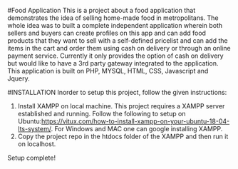 #Food Application
This is a project about a food application that demonstrates the idea of selling home-made food in metropolitans. The whole idea was to built a complete independent application wherein both sellers and buyers can create profiles on this app and can add food products that they want to sell with a self-defined pricelist and can add the items in the cart and order them using cash on delivery or through an online payment service.
Currently it only provides the option of cash on delivery but would like to have a 3rd party gateway integrated to the application.
This application is built on PHP, MYSQL, HTML, CSS, Javascript and Jquery.

#INSTALLATION
Inorder to setup this project, follow the given instructions:
1) Install XAMPP on local machine. This project requires a XAMPP server established and running. Follow the following to setup on Ubuntu:https://vitux.com/how-to-install-xampp-on-your-ubuntu-18-04-lts-system/. For Windows and MAC one can google installing XAMPP.
2) Copy the project repo in the htdocs folder of the XAMPP and then run it on localhost.

Setup complete!

